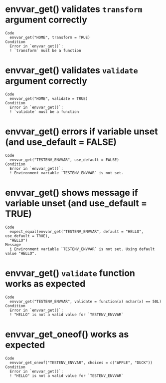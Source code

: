 # envvar_get() validates `transform` argument correctly

    Code
      envvar_get("HOME", transform = TRUE)
    Condition
      Error in `envvar_get()`:
      ! `transform` must be a function

# envvar_get() validates `validate` argument correctly

    Code
      envvar_get("HOME", validate = TRUE)
    Condition
      Error in `envvar_get()`:
      ! `validate` must be a function

# envvar_get() errors if variable unset (and use_default = FALSE)

    Code
      envvar_get("TESTENV_ENVVAR", use_default = FALSE)
    Condition
      Error in `envvar_get()`:
      ! Environment variable `TESTENV_ENVVAR` is not set.

# envvar_get() shows message if variable unset (and use_default = TRUE)

    Code
      expect_equal(envvar_get("TESTENV_ENVVAR", default = "HELLO", use_default = TRUE),
      "HELLO")
    Message
      i Environment variable `TESTENV_ENVVAR` is not set. Using default value "HELLO".

# envvar_get() `validate` function works as expected

    Code
      envvar_get("TESTENV_ENVVAR", validate = function(x) nchar(x) == 50L)
    Condition
      Error in `envvar_get()`:
      ! "HELLO" is not a valid value for `TESTENV_ENVVAR`

# envvar_get_oneof() works as expected

    Code
      envvar_get_oneof("TESTENV_ENVVAR", choices = c("APPLE", "DUCK"))
    Condition
      Error in `envvar_get()`:
      ! "HELLO" is not a valid value for `TESTENV_ENVVAR`

